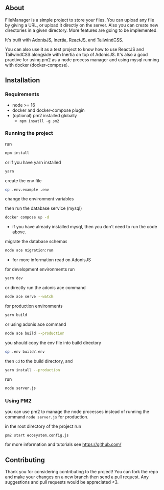 ## About

FileManager is a simple project to store your files. You can upload any file by giving a URL, or upload it directly on the server. Also you can create new directories in a given directory. More features are going to be implemented.

It's built with [AdonisJS](https://docs.adonisjs.com/guides/introduction), [Inertia](https://inertiajs.com/), [ReactJS](https://reactjs.org/docs/getting-started.html), and [TailwindCSS](https://tailwindcss.com/).

You can also use it as a test project to know how to use ReactJS and TailwindCSS alongside with Inertia on top of AdonisJS. It's also a good practive for using pm2 as a node process manager and using mysql running with docker (docker-compose).

## Installation

### Requirements

- node >= 16
- docker and docker-compose plugin
- (optional) pm2 installed globally
  - `npm insatll -g pm2`

### Running the project

run

```bash
npm install
```

or if you have yarn installed

```bash
yarn
```

create the env file

```bash
cp .env.example .env
```

change the environment variables

then run the database service (mysql)

```bash
docker compose up -d
```

- if you have already installed mysql, then you don't need to run the code above.

migrate the database schemas

```bash
node ace migration:run
```

- for more information read on AdonisJS

for development environments run

```bash
yarn dev
```

or directly run the adonis ace command

```bash
node ace serve --watch
```

for production environments

```bash
yarn build
```

or using adonis ace command

```bash
node ace build --production
```

you should copy the env file into build directory

```bash
cp .env build/.env
```

then `cd` to the build directory, and

```bash
yarn install --production
```

run

```bash
node server.js
```

### Using PM2

you can use pm2 to manage the node processes instead of running the command `node server.js` for production.

in the root directory of the project run

```bash
pm2 start ecosystem.config.js
```

for more information and tutorials see https://github.com/

## Contributing

Thank you for considering contributing to the project!
You can fork the repo and make your changes on a new branch then send a pull request. Any suggestions and pull requests would be appreciated <3.
